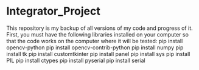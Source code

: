 # Integrator_Project
This repository is my backup of all versions of my code and progress of it.
First, you must have the following libraries installed on your computer so that the code works on the computer where it will be tested:
pip install opencv-python
pip install opencv-contrib-python
pip install numpy
pip install tk
pip install customtkinter
pip install panel
pip install sys
pip install PIL
pip install ctypes
pip install pyserial
pip install serial
